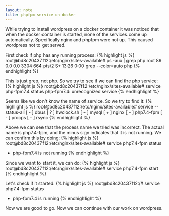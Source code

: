 ```yaml
---
layout: note
title: phpfpm service on docker 
---
```


While trying to install wordpress on a docker container it was noticed that when the docker container is started, none of the services come up automatically. Specifically nginx and phpfpm were not up. This caused wordpress not to get served.

First check if php has any running process:
{% highlight js %}
root@bd8c20437f12:/etc/nginx/sites-available# ps -aux | grep php
root        89  0.0  0.0   3304   664 pts/2    S+   13:26   0:00 grep --color=auto php
{% endhighlight %}

This is just grep, not php. So we try to see if we can find the php service:      
{% highlight js %}
root@bd8c20437f12:/etc/nginx/sites-available# service php-fpm7.4 status
php-fpm7.4: unrecognized service
{% endhighlight %}

Seems like we don't know the name of service. So we try to find it:
{% highlight js %}
root@bd8c20437f12:/etc/nginx/sites-available# service --status-all
 [ - ]  dbus
 [ ? ]  hwclock.sh
 [ - ]  mysql
 [ + ]  nginx
 [ - ]  php7.4-fpm
 [ - ]  procps
 [ - ]  rsync
{% endhighlight %}

Above we can see that the process name we tried was incorrect. The actual name is php7.4-fpm, and the minus sign indicates that it is not running. We can confirm this by doing:
{% highlight js %}
root@bd8c20437f12:/etc/nginx/sites-available# service php7.4-fpm status 
 * php-fpm7.4 is not running
{% endhighlight %}

Since we want to start it, we can do:
{% highlight js %}
root@bd8c20437f12:/etc/nginx/sites-available# service php7.4-fpm start
{% endhighlight %}

Let's check if it started:
{% highlight js %}
root@bd8c20437f12:/# service php7.4-fpm status
 * php-fpm7.4 is running
{% endhighlight %}

Now we are good to go. Now we can continue with our work on wordpress.

